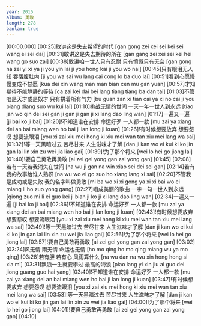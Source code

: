 ```yaml
---
year: 2015
album: 勇敢
length: 278
banlam: true
---
```

[00:00.000]
[00:25]敢讲这是失去希望的时代 [gan gong zei xei sei kei sei wang ei sei dai]
[00:31]敢讲这是失去期待的所在 [gan gang zei xei sei kei hei wang go suo zai]
[00:38]敢讲咱一世人只有忍耐 只有愤慨只有无奈 [gan gong na zei yi xi ya ji you yin lai  ji you hong kai ji you wo nai]
[00:45]只有眼泪无人知 吞落腹肚内 [ji you wa sai wu lang cai  cong lo ba duo lai]
[00:51]看到心愿慢慢变成不甘愿 [kua dei xin wang man man bian cen mu gan yuan]
[00:57]才知期待不能静静的等待 [ca zai kei dai bei lang tiang tiang ba dan tai]
[01:03]不管咱是天才或是奴才 只有拼着所有气力 [bu guan zan xi tian cai ya xi no cai  ji you piang diang suo wu kui lai]
[01:10]挑战无情的世间 一天一年一世人到永远 [tiao jan wo qin dei sei gan  ji gan ji gan ji xi lang dao ling wan]
[01:17]一遍又一遍 [ji bai ko ji bai]
[01:20]!不知道谁在安排 命运好歹 一人都一款 [mu zai ya xiang dei an bai  miang wen ho bai  ji lan long ji kuan]
[01:26]!有时候想要放弃 想要怨叹 想要流眼泪 [you xi zai xiu mei hong ki  xiu mei wan tan  xiu mei lang wa sai]
[01:32]!等一天黑暗过去 苦尽甘来 人生滋味才了解 [dan ji kan wo ei kui ki  ko jin gan lai  lin xin zu wei jia liao gai]
[01:39]!为了那个将来 [wei lo hei go jiong lai]
[01:40]!要自己勇敢再勇敢 [ai zei gei yong gan zai yong gan]
[01:45]
[02:08]若有一天若我消失在世间 [na wu ji gan na win xiao sei dei sei gan]
[02:14]若有我的故事给谁人熟识 [na wu wo ei go suo ho xiang lang xi sai]
[02:20]不管我是成功或是失败 我的名字叫做勇敢 [mi ba wo xi xi gong ya xi xi bai  wo ei miang li ho zuo yong gang]
[02:27]唱成美丽的歌曲 一字一句一世人到永远 [qiong zuo mi li ei guo kei  ji bian ji ko ji xi lang dao ling wan]
[02:34]一遍又一遍 [ji bai ko ji bai]
[02:36]!不知道谁在安排 命运好歹 一人都一款 [mu zai ya xiang dei an bai  miang wen ho bai  ji lan long ji kuan]
[02:43]!有时候想要放弃 想要怨叹 想要流眼泪 [you xi zai xiu mei hong ki  xiu mei wan tan  xiu mei lang wa sai]
[02:49]!等一天黑暗过去 苦尽甘来 人生滋味才了解 [dan ji kan wo ei kui ki  ko jin gan lai  lin xin zu wei jia liao gai]
[02:56]!为了那个将来 [wei lo hei go jiong lai]
[02:57]!要自己勇敢再勇敢 [ai zei gei yong gan zai yong gan]
[03:02]
[03:24]风无情 雨无情 命运也无情 [ho mo qing  ho mo qing  miang wu ya mo qing]
[03:28]若有胆 若有心 风雨算什么 [na wu dan  na wu xin  hong hong si xia mi]
[03:31]飘浪一生就要攀过 最高的海浪 [piao lang yi xin jiu ai guo dei  jiong guang guo hai yang]
[03:40]!不知道谁在安排 命运好歹 一人都一款 [mu zai ya xiang dei an bai  miang wen ho bai  ji lan long ji kuan]
[03:47]!有时候想要放弃 想要怨叹 想要流眼泪 [you xi zai xiu mei hong ki  xiu mei wan tan  xiu mei lang wa sai]
[03:53]!等一天黑暗过去 苦尽甘来 人生滋味才了解 [dan ji kan wo ei kui ki  ko jin gan lai  lin xin zu wei jia liao gai]
[04:00]!为了那个将来 [wei lo hei go jiong lai]
[04:01]!要自己勇敢再勇敢 [ai zei gei yong gan zai yong gan]
[04:10]